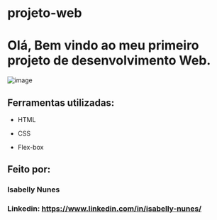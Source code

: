# projeto-web
# Olá, Bem vindo ao meu primeiro projeto de desenvolvimento Web.

![image](https://github.com/isabelly-nunes/projeto-web1/assets/148151608/f5a8d4e3-8b07-46ca-991a-ee5f7b3749cd)

## Ferramentas utilizadas:

* HTML

* CSS

* Flex-box
  
## Feito por:

### Isabelly Nunes

### Linkedin: https://www.linkedin.com/in/isabelly-nunes/
